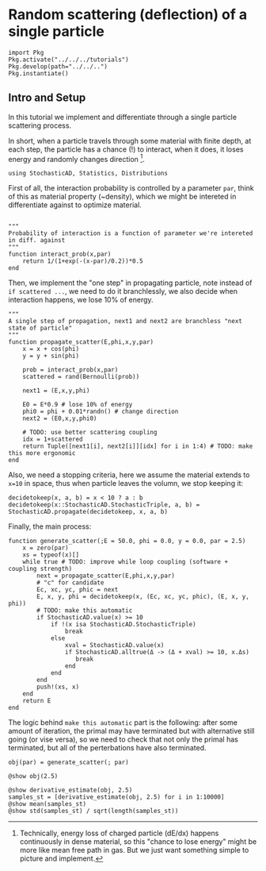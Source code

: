 # Random scattering (deflection) of a single particle

```@setup random_scattering
import Pkg
Pkg.activate("../../../tutorials")
Pkg.develop(path="../../..")
Pkg.instantiate()
```

## Intro and Setup
In this tutorial we implement and differentiate through a single particle scattering process.

In short, when a particle travels through some material with finite depth, at each step, the
particle has a chance (!) to interact, when it does, it loses energy and randomly changes direction
[^1].

```@example random_scattering
using StochasticAD, Statistics, Distributions
```

First of all, the interaction probability is controlled by a parameter `par`, think of this as
material property (~density), which we might be intereted in differentiate against to optimize
material.

```@example random_scattering

"""
Probability of interaction is a function of parameter we're intereted in diff. against
"""
function interact_prob(x,par)
    return 1/(1+exp(-(x-par)/0.2))*0.5
end
```

Then, we implement the "one step" in propagating particle, note instead of `if scattered
...`, we need to do it branchlessly, we also decide when interaction happens, we lose 10% of energy.
```@example random_scattering
"""
A single step of propagation, next1 and next2 are branchless "next state of particle"
"""
function propagate_scatter(E,phi,x,y,par)
    x = x + cos(phi)
    y = y + sin(phi)

    prob = interact_prob(x,par)
    scattered = rand(Bernoulli(prob))

    next1 = (E,x,y,phi)

    E0 = E*0.9 # lose 10% of energy
    phi0 = phi + 0.01*randn() # change direction
    next2 = (E0,x,y,phi0)
    
    # TODO: use better scattering coupling
    idx = 1+scattered
    return Tuple([next1[i], next2[i]][idx] for i in 1:4) # TODO: make this more ergonomic
end

```

Also, we need a stopping criteria, here we assume the material extends to `x=10` in space, thus when
particle leaves the volumn, we stop keeping it:
```@example random_scattering
decidetokeep(x, a, b) = x < 10 ? a : b
decidetokeep(x::StochasticAD.StochasticTriple, a, b) = StochasticAD.propagate(decidetokeep, x, a, b)
```

Finally, the main process:
```@example random_scattering
function generate_scatter(;E = 50.0, phi = 0.0, y = 0.0, par = 2.5)
    x = zero(par)
    xs = typeof(x)[]
    while true # TODO: improve while loop coupling (software + coupling strength)
	    next = propagate_scatter(E,phi,x,y,par)
        # "c" for candidate
		Ec, xc, yc, phic = next
        E, x, y, phi = decidetokeep(x, (Ec, xc, yc, phic), (E, x, y, phi))
        # TODO: make this automatic
        if StochasticAD.value(x) >= 10
            if !(x isa StochasticAD.StochasticTriple)
                break
            else
                xval = StochasticAD.value(x)
                if StochasticAD.alltrue(Δ -> (Δ + xval) >= 10, x.Δs)
                   break 
                end
            end
        end
        push!(xs, x)
	end
    return E
end
```

The logic behind `make this automatic` part is the following: after some amount of iteration, the
primal may have terminated but with alternative still going (or vise versa), so we need to check
that not only the primal has terminated, but all of the perterbations have also terminated.

```@example random_scattering
obj(par) = generate_scatter(; par)

@show obj(2.5)

@show derivative_estimate(obj, 2.5)
samples_st = [derivative_estimate(obj, 2.5) for i in 1:10000]
@show mean(samples_st)
@show std(samples_st) / sqrt(length(samples_st))
```

[^1]: Technically, energy loss of charged particle (dE/dx) happens continuously in dense material,
    so this "chance to lose energy" might be more like mean free path in gas. But we just want
    something simple to picture and implement.

